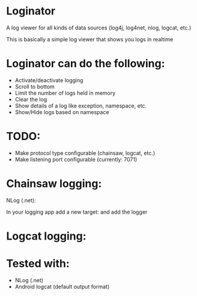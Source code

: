 # Loginator
A log viewer for all kinds of data sources (log4j, log4net, nlog, logcat, etc.)

This is basically a simple log viewer that shows you logs in realtime

# Loginator can do the following:

* Activate/deactivate logging
* Scroll to bottom
* Limit the number of logs held in memory
* Clear the log
* Show details of a log like exception, namespace, etc.
* Show/Hide logs based on namespace

# TODO:

* Make protocol type configurable (chainsaw, logcat, etc.)
* Make listening port configurable (currently: 7071)

# Chainsaw logging:

NLog (.net):

In your logging app add a new target:
<target xsi:type="Chainsaw" name="chainsaw" address="udp://127.0.0.1:7071" />
and add the logger
<logger name="*" minlevel="Trace" writeTo="chainsaw" />

# Logcat logging:



# Tested with:

* NLog (.net)
* Android logcat (default output format)
